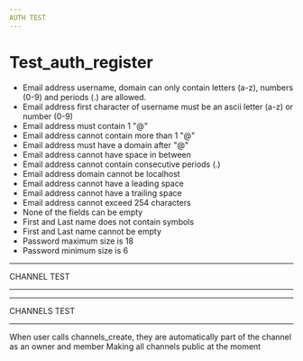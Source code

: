 ```yaml
---
AUTH TEST
---
```


# Test_auth_register

- Email address username, domain can only contain letters (a-z), numbers (0-9) and periods (.) are allowed.
- Email address first character of username must be an ascii letter (a-z) or number (0-9)
- Email address must contain 1 "@"
- Email address cannot contain more than 1 "@"
- Email address must have a domain after "@"
- Email address cannot have space in between
- Email address cannot contain consecutive periods (.)
- Email address domain cannot be localhost
- Email address cannot have a leading space
- Email address cannot have a trailing space
- Email address cannot exceed 254 characters
- None of the fields can be empty
- First and Last name does not contain symbols
- First and Last name cannot be empty
- Password maximum size is 18
- Password minimum size is 6

---

CHANNEL TEST

---

---

CHANNELS TEST

---
When user calls channels_create, they are automatically part of the channel as an owner and member
Making all channels public at the moment
